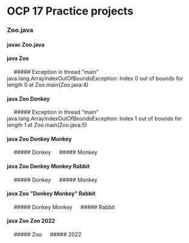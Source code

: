# OCP 17 Practice projects

### Zoo.java

#### javac Zoo.java

#### java Zoo 
&emsp; ##### Exception in thread "main" java.lang.ArrayIndexOutOfBoundsException: Index 0 out of bounds for length 0 at Zoo.main(Zoo.java:4)

#### java Zoo Donkey
&emsp; ##### Exception in thread "main" java.lang.ArrayIndexOutOfBoundsException: Index 1 out of bounds for length 1 at Zoo.main(Zoo.java:5)

#### java Zoo Donkey Monkey
&emsp; ##### Donkey
&emsp; ##### Monkey

#### java Zoo Donkey Monkey Rabbit
&emsp; ##### Donkey
&emsp; ##### Monkey

#### java Zoo "Donkey Monkey" Rabbit
&emsp; ##### Donkey Monkey
&emsp; ##### Rabbit

#### java Zoo Zoo 2022
&emsp; ##### Zoo
&emsp; ##### 2022
